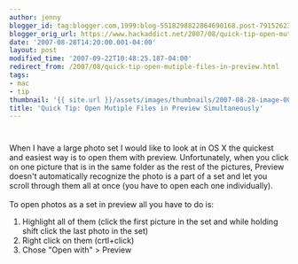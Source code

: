 ```yaml
---
author: jenny
blogger_id: tag:blogger.com,1999:blog-5518298822864690168.post-7915262359002976347
blogger_orig_url: https://www.hackaddict.net/2007/08/quick-tip-open-mutiple-files-in-preview.html
date: '2007-08-28T14:20:00.001-04:00'
layout: post
modified_time: '2007-09-22T10:48:25.187-04:00'
redirect_from: /2007/08/quick-tip-open-mutiple-files-in-preview.html
tags:
- mac
- tip
thumbnail: '{{ site.url }}/assets/images/thumbnails/2007-08-28-image-0000.jpg'
title: 'Quick Tip: Open Mutiple Files in Preview Simultaneously'
---
```


<a onblur="try {parent.deselectBloggerImageGracefully();} catch(e) {}" href="http://bp3.blogger.com/_Gj3xvk4ycVs/RtRolCy9ohI/AAAAAAAAARY/SOZwGO-25eI/s1600-h/ishot-1.jpg"><img style="margin: 0px auto 10px; display: block; text-align: center; cursor: pointer;" src="http://bp3.blogger.com/_Gj3xvk4ycVs/RtRolCy9ohI/AAAAAAAAARY/SOZwGO-25eI/s320/ishot-1.jpg" alt="" id="BLOGGER_PHOTO_ID_5103819263332688402" border="0" /></a><br />When I have a large photo set I would like to look at in OS X the quickest and easiest way is to open them with preview.  Unfortunately, when you click on one picture that is in the same folder as the rest of the pictures, Preview doesn't automatically recognize the photo is a part of a set and let you scroll through them all at once (you have to open each one individually).<br /><br />To open photos as a set in preview all you have to do is:<ol><li>Highlight all of them (click the first picture in the set and while holding shift click the last photo in the set)</li><li>Right click on them (crtl+click)</li><li>Chose "Open with" > Preview<br /></li></ol><a onblur="try {parent.deselectBloggerImageGracefully();} catch(e) {}" href="http://bp2.blogger.com/_Gj3xvk4ycVs/RtRo9yy9oiI/AAAAAAAAARg/XGZRhHyfVKo/s1600-h/ishot-2.jpg"><img style="margin: 0px auto 10px; display: block; text-align: center; cursor: pointer;" src="http://bp2.blogger.com/_Gj3xvk4ycVs/RtRo9yy9oiI/AAAAAAAAARg/XGZRhHyfVKo/s320/ishot-2.jpg" alt="" id="BLOGGER_PHOTO_ID_5103819688534450722" border="0" /></a>